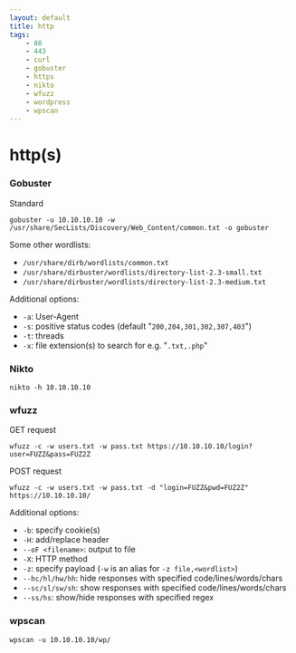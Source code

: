 ```yaml
---
layout: default
title: http
tags:
    - 80
    - 443
    - curl
    - gobuster
    - https
    - nikto
    - wfuzz
    - wordpress
    - wpscan
---
```

# http(s)
### Gobuster

Standard

`gobuster -u 10.10.10.10 -w /usr/share/SecLists/Discovery/Web_Content/common.txt -o gobuster`

Some other wordlists:
- `/usr/share/dirb/wordlists/common.txt`
- `/usr/share/dirbuster/wordlists/directory-list-2.3-small.txt`
- `/usr/share/dirbuster/wordlists/directory-list-2.3-medium.txt`

Additional options:
- `-a`: User-Agent
- `-s`: positive status codes (default "`200,204,301,302,307,403`")
- `-t`: threads
- `-x`: file extension(s) to search for e.g. "`.txt,.php`"

### Nikto

`nikto -h 10.10.10.10`

### wfuzz

GET request

`wfuzz -c -w users.txt -w pass.txt https://10.10.10.10/login?user=FUZZ&pass=FUZ2Z`

POST request

`wfuzz -c -w users.txt -w pass.txt -d "login=FUZZ&pwd=FUZ2Z" https://10.10.10.10/`

Additional options:
- `-b`: specify cookie(s)
- `-H`: add/replace header
- `--oF <filename>`: output to file
- `-X`: HTTP method
- `-z`: specify payload (`-w` is an alias for `-z file,<wordlist>`)
- `--hc/hl/hw/hh`: hide responses with specified code/lines/words/chars
- `--sc/sl/sw/sh`: show responses with specified code/lines/words/chars
- `--ss/hs`: show/hide responses with specified regex

### wpscan

`wpscan -u 10.10.10.10/wp/`